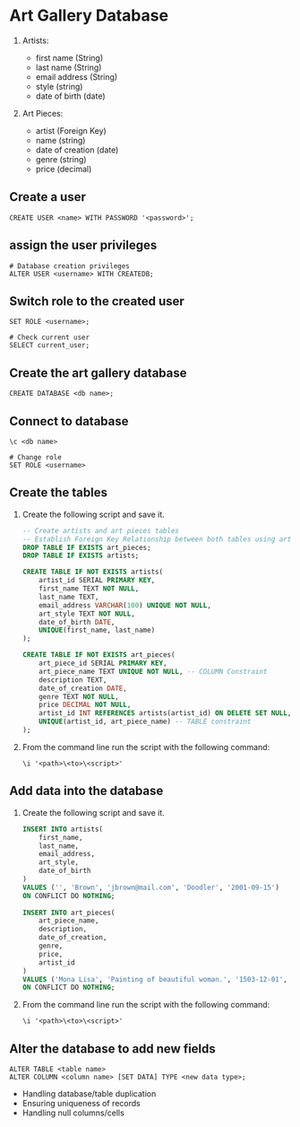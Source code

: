 # Art Gallery Database

1. Artists:
    - first name (String)
    - last name (String)
    - email address (String)
    - style (string)
    - date of birth (date)

2. Art Pieces:
    - artist (Foreign Key)
    - name (string)
    - date of creation (date)
    - genre (string)
    - price (decimal)

## Create a user

```
CREATE USER <name> WITH PASSWORD '<password>';
```

## assign the user privileges

```
# Database creation privileges
ALTER USER <username> WITH CREATEDB;
```

## Switch role to the created user

```
SET ROLE <username>;

# Check current user
SELECT current_user;
```

## Create the art gallery database 

```
CREATE DATABASE <db name>;
```


## Connect to database

```
\c <db name>

# Change role
SET ROLE <username>
```

## Create the tables

1. Create the following script and save it.
    ```sql
    -- Create artists and art pieces tables
    -- Establish Foreign Key Relationship between both tables using artist_id field
    DROP TABLE IF EXISTS art_pieces;
    DROP TABLE IF EXISTS artists;

    CREATE TABLE IF NOT EXISTS artists(
        artist_id SERIAL PRIMARY KEY,
        first_name TEXT NOT NULL,
        last_name TEXT,
        email_address VARCHAR(100) UNIQUE NOT NULL,
        art_style TEXT NOT NULL,
        date_of_birth DATE,
        UNIQUE(first_name, last_name)
    );

    CREATE TABLE IF NOT EXISTS art_pieces(
        art_piece_id SERIAL PRIMARY KEY,
        art_piece_name TEXT UNIQUE NOT NULL, -- COLUMN Constraint
        description TEXT,
        date_of_creation DATE,
        genre TEXT NOT NULL,
        price DECIMAL NOT NULL,
        artist_id INT REFERENCES artists(artist_id) ON DELETE SET NULL,
        UNIQUE(artist_id, art_piece_name) -- TABLE constraint
    );

    ```

2. From the command line run the script with the following command:

    ```
    \i '<path>\<to>\<script>'
    ```

## Add data into the database

1. Create the following script and save it.

    ```sql
    INSERT INTO artists(
        first_name,
        last_name,
        email_address,
        art_style,
        date_of_birth
    )
    VALUES ('', 'Brown', 'jbrown@mail.com', 'Doodler', '2001-09-15')
    ON CONFLICT DO NOTHING;
            
    INSERT INTO art_pieces(
        art_piece_name,
        description,
        date_of_creation,
        genre,
        price,
        artist_id
    )
    VALUES ('Mona Lisa', 'Painting of beautiful woman.', '1503-12-01', 'Renaissance', 860000000, 5)
    ON CONFLICT DO NOTHING;
    ```

2. From the command line run the script with the following command:

    ```
    \i '<path>\<to>\<script>'
    ```


## Alter the database to add new fields

```
ALTER TABLE <table name>
ALTER COLUMN <column name> [SET DATA] TYPE <new data type>;
```


- Handling database/table duplication
- Ensuring uniqueness of records
- Handling null columns/cells
